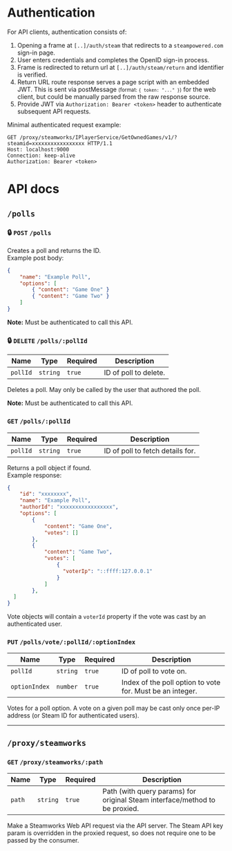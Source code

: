# Authentication

For API clients, authentication consists of:

1. Opening a frame at `[..]/auth/steam` that redirects to a `steampowered.com` sign-in page.
2. User enters credentials and completes the OpenID sign-in process.
3. Frame is redirected to return url at `[..]/auth/steam/return` and identifier is verified.
4. Return URL route response serves a page script with an embedded JWT. This is sent via postMessage <small>(format: `{ token: "..." }`)</small> for the web client, but could be manually parsed from the raw response source.
5. Provide JWT via `Authorization: Bearer <token>` header to authenticate subsequent API requests.
   
Minimal authenticated request example:

 ```http
 GET /proxy/steamworks/IPlayerService/GetOwnedGames/v1/?steamid=xxxxxxxxxxxxxxxxx HTTP/1.1
 Host: localhost:9000
 Connection: keep-alive
 Authorization: Bearer <token>
```

# API docs

## `/polls`

### 🔒 `POST` `/polls`  

Creates a poll and returns the ID.  
Example post body:
```json
{
    "name": "Example Poll",
    "options": [
        { "content": "Game One" }
        { "content": "Game Two" }
    ]
}
```

**Note:** Must be authenticated to call this API.


### 🔒 `DELETE` `/polls/:pollId`
|Name|Type|Required|Description|
|-|-|-|-|
|`pollId`|`string`|`true`|ID of poll to delete.|

Deletes a poll. May only be called by the user that authored the poll.

**Note:** Must be authenticated to call this API.

### `GET` `/polls/:pollId`
|Name|Type|Required|Description|
|-|-|-|-|
|`pollId`|`string`|`true`|ID of poll to fetch details for.|

Returns a poll object if found.  
Example response:
```json
{
    "id": "xxxxxxxx",
    "name": "Example Poll",
    "authorId": "xxxxxxxxxxxxxxxxx",
    "options": [
        {
            "content": "Game One",
            "votes": []
        },
        {
            "content": "Game Two",
            "votes": [
                {
                  "voterIp": "::ffff:127.0.0.1"
                }
            ]
        },
  ]
}
```

Vote objects will contain a `voterId` property if the vote was cast by an authenticated user.

### `PUT` `/polls/vote/:pollId/:optionIndex`
|Name|Type|Required|Description|
|-|-|-|-|
|`pollId`|`string`|`true`|ID of poll to vote on.|
|`optionIndex`|`number`|`true`|Index of the poll option to vote for. Must be an integer.|

Votes for a poll option. A vote on a given poll may be cast only once per-IP address (or Steam ID for authenticated users).

<hr />

## `/proxy/steamworks`

### `GET` `/proxy/steamworks/:path`
|Name|Type|Required|Description|
|-|-|-|-|
|`path`|`string`|`true`|Path (with query params) for original Steam interface/method to be proxied.|

Make a Steamworks Web API request via the API server. The Steam API key param is overridden in the proxied request, so does not require one to be passed by the consumer.
